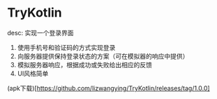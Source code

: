 # TryKotlin 
desc: 实现一个登录界面
1. 使用手机号和验证码的方式实现登录
2. 向服务器提供保持登录状态的方案（可在模拟器的响应中提供）
3. 模拟服务器响应，根据成功或失败给出相应的反馈
4. UI风格简单

(apk下载)[https://github.com/lizwangying/TryKotlin/releases/tag/1.0.0]
